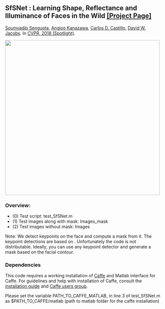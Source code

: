 <!--<h3><b>SfSNet</b></h3>-->
## <b>SfSNet : Learning Shape, Reflectance and Illuminance of Faces in the Wild</b> [[Project Page]](http://senguptaumd.github.io/SfSNet/) <br>
[Soumyadip Sengupta](http://legacydirs.umiacs.umd.edu/~sengupta/), [Angjoo Kanazawa](http://www.cs.berkeley.edu/~kanazawa/), [Carlos D. Castillo](http://legacydirs.umiacs.umd.edu/~carlos/), [David W. Jacobs](https://www.cs.umd.edu/~djacobs/). In [CVPR, 2018 (Spotlight)](https://arxiv.org/pdf/1712.01261.pdf).

<img src="https://github.com/senguptaumd/SfSNet/blob/gh-pages/resources/Teaser1.png" width="500px" >

### Overview:
 - (0) Test script: test_SfSNet.m
 - (1) Test images along with mask: Images_mask
 - (2) Test images without mask: Images

Note: We detect keypoints on the face and compute a mask from it. The keypoint detections are based on . Unfortunately the code is not distributable. Ideally, you can use any keypoint detector and generate a mask based on the facial contour.

### Dependencies ###
This code requires a working installation of [Caffe](http://caffe.berkeleyvision.org/) and Matlab interface for Caffe. For guidelines and help with installation of Caffe, consult the [installation guide](http://caffe.berkeleyvision.org/) and [Caffe users group](https://groups.google.com/forum/#!forum/caffe-users).

Please set the variable PATH_TO_CAFFE_MATLAB, in line 3 of test_SfSNet.m as $PATH_TO_CAFFE/matlab (path to matlab folder for the caffe installation)

